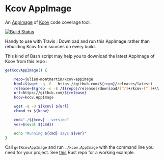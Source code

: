 # Kcov AppImage

An [AppImage](https://appimage.org) of [Kcov](https://github.com/SimonKagstrom/kcov) code coverage tool.

[![Build Status](https://travis-ci.com/julien-montmartin/kcov-appimage.svg?branch=master)](https://travis-ci.com/julien-montmartin/kcov-appimage)

Handy to use with Travis : Download and run this AppImage rather than rebuilding Kcov from sources on every build.

This kind of Bash script may help you to download the latest AppImage of Kcov from this repo :

```bash
getKcovAppImage() {

	repo=julien-montmartin/kcov-appimage
	html=$(wget -q -O - https://github.com/${repo}/releases/latest)
	release=$(grep -o -E /${repo}/releases/download/[^/]+/kcov-[^.]+\\.AppImage <<< ${html})
	url=https://github.com/${release}
	kcov=kcov.AppImage

	wget -q -O ${kcov} ${url}
	chmod +x ${kcov}

	cmd="./${kcov} --version"
	ver=$(eval ${cmd})

	echo "Running ${cmd} says ${ver}"
}
```

Call `getKcovAppImage` and run `./kcov.AppImage` with the command line you need for your project. See [this](https://github.com/julien-montmartin/ternary-tree) Rust repo for a working example.

